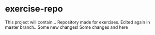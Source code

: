 # exercise-repo
This project will contain...
Repository made for exercises.
Edited again in master branch..
Some new changes!
Some changes and here
